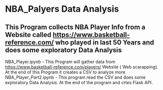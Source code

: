 # NBA_Palyers Data Analysis


## This Program collects NBA Player Info from a Website called https://www.basketball-reference.com/ who played in last 50 Years and does some exploratory Data Analysis

NBA_Player.ipynb - This Program will gather data from https://www.basketball-reference.com/players/ Website ( Web scarapping). At the end of this Program it creates a CSV to analyze more
NBA_Player_Part2.ipynb - This program read the CSV and  does some exploratory Data Analysis. At the end of the program and crtes Flask API. 
